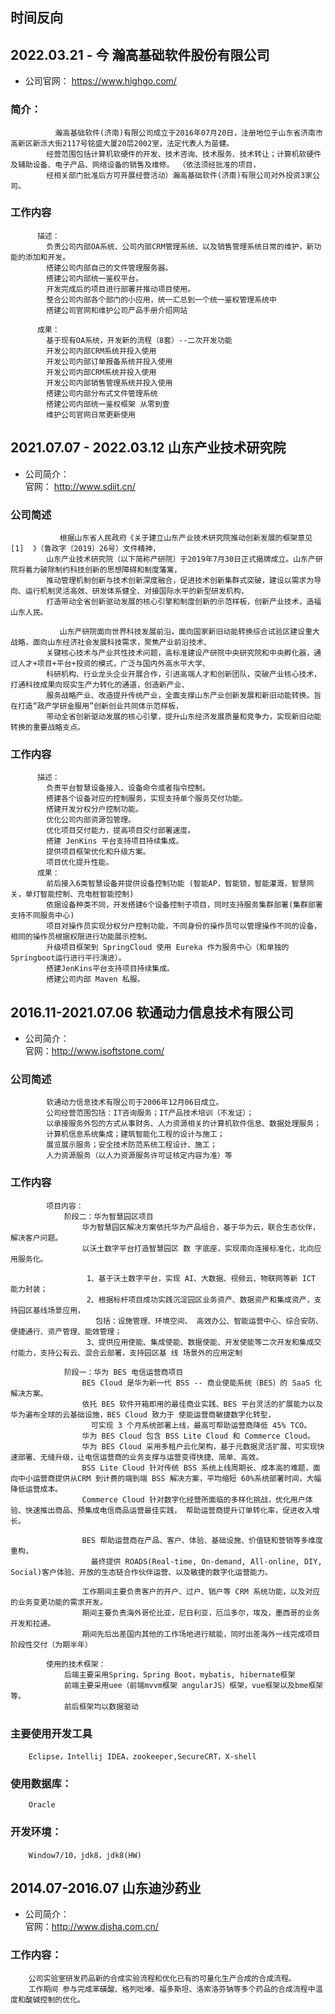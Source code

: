 ## 时间反向

## 2022.03.21 - 今 瀚高基础软件股份有限公司

- 公司官网：
  <a href="https://www.highgo.com/" target = "_blank">https://www.highgo.com/ </a>

### 简介：

              瀚高基础软件(济南)有限公司成立于2016年07月20日，注册地位于山东省济南市高新区新泺大街2117号铭盛大厦20层2002室，法定代表人为苗健。
            经营范围包括计算机软硬件的开发、技术咨询、技术服务、技术转让；计算机软硬件及辅助设备、电子产品、网络设备的销售及维修。 （依法须经批准的项目，
            经相关部门批准后方可开展经营活动）瀚高基础软件(济南)有限公司对外投资3家公司。
### 工作内容

          描述：
            负责公司内部OA系统、公司内部CRM管理系统、以及销售管理系统日常的维护，新功能的添加和开发。
            搭建公司内部自己的文件管理服务器。
            搭建公司内部统一鉴权平台。
            开发完成后的项目进行部署并推动项目使用。
            整合公司内部各个部门的小应用，统一汇总到一个统一鉴权管理系统中
            搭建公司官网和维护公司产品手册介绍网站
          
          成果：
            基于现有OA系统，开发新的流程（8套）--二次开发功能
            开发公司内部CRM系统并投入使用
            开发公司内部订单报备系统并投入使用
            开发公司内部CRM系统并投入使用
            开发公司内部销售管理系统并投入使用
            搭建公司内部分布式文件管理系统
            搭建公司内部统一鉴权框架 从零到壹
            维护公司官网日常更新使用

## 2021.07.07 - 2022.03.12 山东产业技术研究院

- 公司简介：    
  官网： <a href="http://www.sdiit.cn/"  target = "_blank">http://www.sdiit.cn/ </a>

### 公司简述

               根据山东省人民政府《关于建立山东产业技术研究院推动创新发展的框架意见 [1]  》（鲁政字〔2019〕26号）文件精神，
            山东产业技术研究院（以下简称产研院）于2019年7月30日正式揭牌成立。山东产研院将着力破除制约科技创新的思想障碍和制度藩篱，
            推动管理机制创新与技术创新深度融合，促进技术创新集群式突破，建设以需求为导向、运行机制灵活高效、研发体系健全、对接国际水平的新型研发机构，
            打造带动全省创新驱动发展的核心引擎和制度创新的示范样板，创新产业技术，造福山东人民。
            
               山东产研院面向世界科技发展前沿，面向国家新旧动能转换综合试验区建设重大战略，面向山东经济社会发展科技需求，聚焦产业前沿技术、
            关键核心技术与产业共性技术问题，高标准建设产研院中央研究院和中央孵化器，通过人才+项目+平台+投资的模式，广泛与国内外高水平大学、
            科研机构、行业龙头企业开展合作，引进高端人才和创新团队，突破产业核心技术，打通科技成果向现实生产力转化的通道，创造新产业、
            服务战略产业、改造提升传统产业，全面支撑山东产业创新发展和新旧动能转换。旨在打造“政产学研金服用”创新创业共同体示范样板，
            带动全省创新驱动发展的核心引擎，提升山东经济发展质量和竞争力，实现新旧动能转换的重要战略支点。        

### 工作内容

          描述：
            负责平台智慧设备接入、设备命令或者指令控制。
            搭建各个设备对应的控制服务，实现支持单个服务交付功能。
            搭建开发分权分户控制功能。
            优化公司内部资源包管理。
            优化项目交付能力，提高项目交付部署速度。
            搭建 JenKins 平台支持项目持续集成。
            提供项目框架优化和升级方案。
            项目优化提升性能。
          成果：
            前后接入6类智慧设备并提供设备控制功能 (智能AP，智能锁，智能灌溉，智慧网关，单灯智能控制、充电桩智能控制)
            依据设备种类不同，开发搭建6个设备控制子项目，同时支持服务集群部署(集群部署支持不同服务中心)
            项目对操作员实现分权分户控制功能，不同身份的操作员可以管理操作不同的设备，相同的操作员根据权限进行功能展示控制。
            升级项目框架到 SpringCloud 使用 Eureka 作为服务中心（和单独的Springboot运行进行平行演进）。
            搭建JenKins平台支持项目持续集成。
            搭建公司内部 Maven 私服。

## 2016.11-2021.07.06 软通动力信息技术有限公司

- 公司简介：    
  官网：<a href="http://www.isoftstone.com/" target="_blank">http://www.isoftstone.com/ </a>

### 公司简述

            软通动力信息技术有限公司于2006年12月06日成立。
            公司经营范围包括：IT咨询服务；IT产品技术培训（不发证）；
            以承接服务外包的方式从事财务、人力资源相关的计算机软件信息、数据处理服务；
            计算机信息系统集成；建筑智能化工程的设计与施工；
            展览展示服务；安全技术防范系统工程设计、施工；
            人力资源服务（以人力资源服务许可证核定内容为准）等

### 工作内容

            项目内容： 
                阶段二：华为智慧园区项目 
                    华为智慧园区解决方案依托华为产品组合，基于华为云，联合生态伙伴，解决客户问题。
                    以沃土数字平台打造智慧园区 数 字底座，实现南向连接标准化，北向应用服务化。
                     
                     1、基于沃土数字平台，实现 AI、大数据、视频云、物联网等新 ICT 能力封装； 
                     2、根据标杆项目成功实践沉淀园区业务资产、数据资产和集成资产，支持园区基线场景应用，
                       包括：设施管理、环境空间、 高效办公、智能运营中心、综合安防、便捷通行、资产管理、能效管理； 
                     3、提供应用使能、集成使能、数据使能、开发使能等二次开发和集成交付能力，支持公有云、混合云部署，支持园区基 线 场景外的应用定制 
                
                阶段一：华为 BES 电信运营商项目 
                    BES Cloud 是华为新一代 BSS -- 商业使能系统（BES）的 SaaS 化解决方案。 
                    依托 BES 软件开箱即用的最佳商业实践、BES 平台灵活的扩展能力以及华为遍布全球的云基础设施，BES Cloud 致力于 使能运营商敏捷数字化转型，
                      可实现 3 个月系统部署上线，最高可帮助运营商降低 45% TCO。 
                    华为 BES Cloud 包含 BSS Lite Cloud 和 Commerce Cloud。 
                    华为 BES Cloud 采用多租户云化架构，基于元数据灵活扩展，可实现快速部署、无缝升级，让电信运营商的业务支撑与运营变得快捷、简单、高效。 
                    BSS Lite Cloud 针对传统 BSS 系统上线周期长、成本高的难题，面向中小运营商提供从CRM 到计费的端到端 BSS 解决方案，平均缩短 60%系统部署时间，大幅降低运营成本。 
                    Commerce Cloud 针对数字化经营所面临的多样化挑战，优化用户体验、快速推出商品、预集成电信商品运营最佳实践， 帮助运营商提升订单转化率，促进收入增长。 
                    
                    BES 帮助运营商在产品、客户、体验、基础设施、价值链和营销等多维度重构，
                      最终提供 ROADS(Real-time, On-demand, All-online, DIY, Social)客户体验、开放的生态链合作伙伴运营、以及敏捷的数字化运营能力。 
                    
                    工作期间主要负责客户的开户、过户、销户等 CRM 系统功能，以及对应的业务变更功能的需求开发。 
                    期间主要负责海外哥伦比亚，尼日利亚，厄瓜多尔，埃及，墨西哥的业务开发和拉通。 
                    期间先后出差国内其他的工作场地进行赋能，同时出差海外一线完成项目阶段性交付（为期半年）
            
            使用的技术框架：            
                后端主要采用Spring，Spring Boot，mybatis, hibernate框架
                前端主要采用uee（前端mvvm框架 angularJS）框架，vue框架以及bme框架等。
                前后框架均以数据驱动

### 主要使用开发工具

        Eclipse，Intellij IDEA，zookeeper,SecureCRT，X-shell

### 使用数据库：

        Oracle

### 开发环境：

        Window7/10，jdk8，jdk8(HW)

## 2014.07-2016.07 山东迪沙药业

- 公司简介：    
  官网：<a href="http://www.disha.com.cn/" target="_blank">http://www.disha.com.cn/ </a>

### 工作内容：

        公司实验室研发药品新的合成实验流程和优化已有的可量化生产合成的合成流程。
        工作期间 参与完成苯磺酸、格列吡嗪、福多斯坦、洛索洛芬钠等多个药品的合成流程中温度和酸碱控制的优化。

